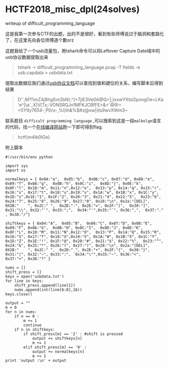 # HCTF2018_misc_dpl(24solves)
writeup of difficult_programming_language

这是我第一次参与CTF的出题，出的不是很好，看到有些师傅说过于脑洞和套路化了，在这里先向各位师傅道个歉orz

这题我给了一个usb流量包，用tshark命令可以将Leftover Capture Date域中的usb协议数据提取出来

>tshark -r difficult_programming_language.pcap -T fields -e usb.capdata > usbdata.txt

提取出数据后我们通过[usb协议文档](https://www.usb.org/sites/default/files/documents/hut1_12v2.pdf)可以查找到值和键位的关系，编写脚本后得到结果

>D'\`;M?!\mZ4j8hgSvt2bN);^]+7jiE3Ve0A@Q=|;)sxwYXtsl2pongOe+LKa'e^]\a\`_X|V[Tx;:VONSRQJn1MFKJCBfFE>&<`@9!=<5Y9y7654-,P0/o-,%I)ih&%$#z@xw|{ts9wvXWm3~

联系题目 `difficult programming language` ,可以搜索到这是一段`malbolge`语言的代码，找一个[在线编译网站](https://zb3.me/malbolge-tools/)跑一下即可得到flag.

>hctf{m4lb0lGe}

附上脚本
```
#!/usr/bin/env python

import sys
import os

normalkeys = { 0x04:"a",  0x05:"b",  0x06:"c", 0x07:"d", 0x08:"e", 0x09:"f", 0x0A:"g",  0x0B:"h", 0x0C:"i",  0x0D:"j", 0x0E:"k", 0x0F:"l", 0x10:"m", 0x11:"n",0x12:"o",  0x13:"p", 0x14:"q", 0x15:"r", 0x16:"s", 0x17:"t", 0x18:"u",0x19:"v", 0x1A:"w", 0x1B:"x", 0x1C:"y", 0x1D:"z",0x1E:"1", 0x1F:"2", 0x20:"3", 0x21:"4", 0x22:"5",  0x23:"6", 0x24:"7", 0x25:"8", 0x26:"9", 0x27:"0", 0x28:"\n", 0x2a:"[DEL]",  0X2B:"    ", 0x2C:" ",  0x2D:"-", 0x2E:"=", 0x2F:"[",  0x30:"]",  0x31:"\\", 0x32:"`", 0x33:";",  0x34:"'",0x35:"`", 0x36:",",  0x37:"." , 0x38:"/"}

shiftkeys = { 0x04:"A",  0x05:"B",  0x06:"C", 0x07:"D", 0x08:"E", 0x09:"F", 0x0A:"G",  0x0B:"H", 0x0C:"I",  0x0D:"J", 0x0E:"K", 0x0F:"L", 0x10:"M", 0x11:"N",0x12:"O",  0x13:"P", 0x14:"Q", 0x15:"R", 0x16:"S", 0x17:"T", 0x18:"U",0x19:"V", 0x1A:"W", 0x1B:"X", 0x1C:"Y", 0x1D:"Z", 0x1E:"!", 0x1F:"@", 0x20:"#", 0x21:"$", 0x22:"%",  0x23:"^", 0x24:"&", 0x25:"*", 0x26:"(", 0x27:")", 0x28:"\n", 0x2a:"[DEL]",  0X2B:"    ", 0x2C:" ",  0x2D:"_", 0x2E:"+", 0x2F:"{",  0x30:"}",  0x31:"|", 0x32:"~", 0x33:":",  0x34:"\"",0x35:"~", 0x36:"<",  0x37:">", 0x38:"?" }

nums = []
shift_press = []
keys = open('usbdata.txt')
for line in keys:
    shift_press.append(line[1])
    nums.append(int(line[6:8],16))
keys.close()

output = ""
m = 0
for n in nums:
    if n == 0 :
        m += 1
        continue
    if n in shiftkeys:
        if shift_press[m] == '2' : #shift is pressed
            output += shiftkeys[n]
            m += 1 
        elif shift_press[m] == '0' :
            output += normalkeys[n]
            m += 1
print 'output :\n' + output
```